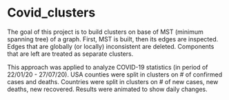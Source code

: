 # Covid_clusters
 The goal of this project is to build clusters on base of MST (minimum spanning tree) of a graph. First, MST is built, then its edges are inspected. Edges that are globally (or locally) inconsistent are deleted. Components that are left are treated as separate clusters.
 
This approach was applied to analyze COVID-19 statistics (in period of 22/01/20 - 27/07/20). USA counties were split in clusters on # of confirmed cases and deaths. Countries were split in clusters on # of new cases, new deaths, new recovered. Results were animated to show daily changes.   
